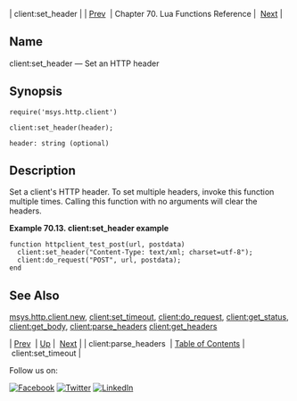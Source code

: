| client:set_header |
| [Prev](lua.ref.client_parse_headers.php)  | Chapter 70. Lua Functions Reference |  [Next](lua.ref.client_set_timeout.php) |

<a name="lua.ref.client_set_header"></a>
## Name

client:set_header — Set an HTTP header

<a name="idp15370144"></a>
## Synopsis

`require('msys.http.client')`

`client:set_header(header);`

`header: string (optional)`<a name="idp15373872"></a>
## Description

Set a client's HTTP header. To set multiple headers, invoke this function multiple times. Calling this function with no arguments will clear the headers.

<a name="lua.ref.client_set_header.example"></a>

**Example 70.13. client:set_header example**

```
function httpclient_test_post(url, postdata)
  client:set_header("Content-Type: text/xml; charset=utf-8");
  client:do_request("POST", url, postdata);
end
```

<a name="idp15377616"></a>
## See Also

[msys.http.client.new](lua.ref.msys.http.client.new.php "msys.http.client.new"), [client:set_timeout](lua.ref.client_set_timeout.php "client:set_timeout"), [client:do_request](lua.ref.client_do_request.php "client:do_request"), [client:get_status](lua.ref.client_get_status.php "client:get_status"), [client:get_body](lua.ref.client_get_body.php "client:get_body"), [client:parse_headers](lua.ref.client_parse_headers.php "client:parse_headers") [client:get_headers](lua.ref.client_get_headers.php "client:get_headers")

| [Prev](lua.ref.client_parse_headers.php)  | [Up](lua.function.details.php) |  [Next](lua.ref.client_set_timeout.php) |
| client:parse_headers  | [Table of Contents](index.php) |  client:set_timeout |

Follow us on:

[![Facebook](https://support.messagesystems.com/images/icon-facebook.png)](http://www.facebook.com/messagesystems) [![Twitter](https://support.messagesystems.com/images/icon-twitter.png)](http://twitter.com/#!/MessageSystems) [![LinkedIn](https://support.messagesystems.com/images/icon-linkedin.png)](http://www.linkedin.com/company/message-systems)